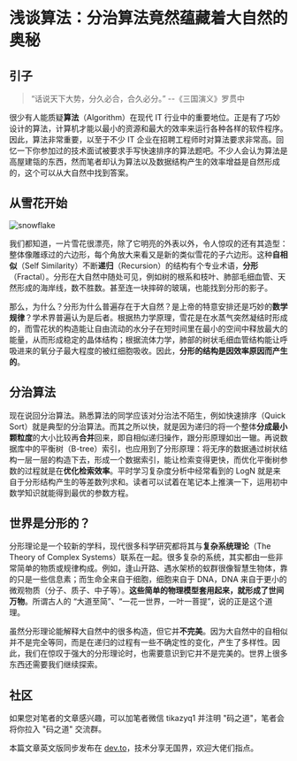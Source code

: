 # 浅谈算法：分治算法竟然蕴藏着大自然的奥秘

## 引子

> “话说天下大势，分久必合，合久必分。” --《三国演义》罗贯中

很少有人能质疑**算法**（Algorithm）在现代 IT 行业中的重要地位。正是有了巧妙设计的算法，计算机才能以最小的资源和最大的效率来运行各种各样的软件程序。因此，算法非常重要，以至于不少 IT 企业在招聘工程师时对算法要求非常高。回忆一下你参加过的技术面试被要求手写快速排序的算法题吧。不少人会认为算法是高屋建瓴的东西，然而笔者却认为算法以及数据结构产生的效率增益是自然形成的，这个可以从大自然中找到答案。

## 从雪花开始

![snowflake](https://codao.crawlab.cn/images/2022-10-18-032607.jpg)

我们都知道，一片雪花很漂亮，除了它明亮的外表以外，令人惊叹的还有其造型：整体像雕琢过的六边形，每个角放大来看又是新的类似雪花的子六边形。这种**自相似**（Self Similarity）不断**递归**（Recursion）的结构有个专业术语，**分形**（Fractal）。分形在大自然中随处可见，例如树的根系和枝叶、肺部毛细血管、天然形成的海岸线，数不胜数。甚至连一块摔碎的玻璃，也能找到分形的影子。

那么，为什么？分形为什么普遍存在于大自然？是上帝的特意安排还是巧妙的**数学规律**？学术界普遍认为是后者。根据热力学原理，雪花是在水蒸气突然凝结时形成的，而雪花状的构造能让自由流动的水分子在短时间里在最小的空间中释放最大的能量，从而形成稳定的晶体结构；根据流体力学，肺部的树状毛细血管结构能让呼吸进来的氧分子最大程度的被红细胞吸收。因此，**分形的结构是因效率原因而产生的**。

## 分治算法

现在说回分治算法。熟悉算法的同学应该对分治法不陌生，例如快速排序（Quick Sort）就是典型的分治算法。而其之所以快，就是因为递归的将一个整体**分成最小颗粒度**的大小比较再**合并**回来，即自相似递归操作，跟分形原理如出一辙。再说数据库中的平衡树（B-tree）索引，也应用到了分形原理：将无序的数据通过树状结构一层一层的构造下去，形成一个数据索引，能让检索变得更快，而优化平衡树参数的过程就是在**优化检索效率**。平时学习复杂度分析中经常看到的 LogN 就是来自于分形结构产生的等差数列求和。读者可以试着在笔记本上推演一下，运用初中数学知识就能得到最优的参数方程。

## 世界是分形的？

分形理论是一个较新的学科，现代很多科学研究都将其与**复杂系统理论**（The Theory of Complex Systems）联系在一起。很多复杂的系统，其实都由一些非常简单的物质或规律构成。例如，逢山开路、遇水架桥的蚁群很像智慧生物体，靠的只是一些信息素；而生命全来自于细胞，细胞来自于 DNA，DNA 来自于更小的微观物质（分子、质子、中子等）。**这些简单的物理模型套用起来，就形成了世间万物**。所谓古人的 “大道至简”、“一花一世界，一叶一菩提”，说的正是这个道理。

虽然分形理论能解释大自然中的很多构造，但它并**不完美**。因为大自然中的自相似并不是完全等同，而是在递归的过程有一些不确定性的变化，产生了多样性。因此，我们在惊叹于强大的分形理论时，也需要意识到它并不是完美的。世界上很多东西还需要我们继续探索。

## 社区

如果您对笔者的文章感兴趣，可以加笔者微信 tikazyq1 并注明 "码之道"，笔者会将你拉入 "码之道" 交流群。

本篇文章英文版同步发布在 [dev.to](https://dev.to/tikazyq/talking-algorithm-the-hidden-secret-of-nature-in-the-divide-and-conquer-algorithm-2d0o)，技术分享无国界，欢迎大佬们指点。